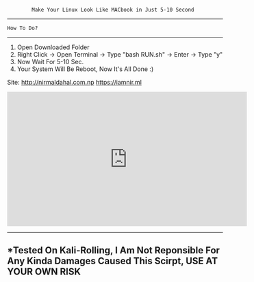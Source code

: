 
			Make Your Linux Look Like MACbook in Just 5-10 Second
-------------------------------------------------------------------------------
	How To Do?
-------------------------------------------------------------------------------

1. Open Downloaded Folder
2. Right Click -> Open Terminal -> Type "bash RUN.sh" -> Enter -> Type "y"
3. Now Wait For 5-10 Sec.
4. Your System Will Be Reboot, Now It's All Done :)

Site: 	http://nirmaldahal.com.np
	https://iamnir.ml

<iframe width="560" height="315" src="https://www.youtube.com/embed/Cp-XPpa_tYU" frameborder="0" allowfullscreen></iframe>

-------------------------------------------------------------------------------
*Tested On Kali-Rolling, I Am Not Reponsible For Any Kinda Damages Caused This 
 Scirpt, USE AT YOUR OWN RISK
-------------------------------------------------------------------------------
